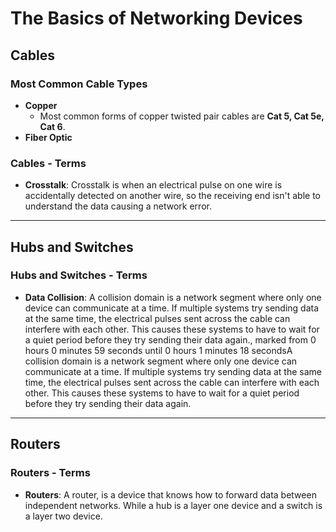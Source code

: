 # The Basics of Networking Devices

## Cables

### Most Common Cable Types

- **Copper**
  - Most common forms of copper twisted pair cables are **Cat 5, Cat 5e, Cat 6**.
- **Fiber Optic**

### Cables - Terms

- **Crosstalk**: Crosstalk is when an electrical pulse on one wire is accidentally detected on another wire, so the receiving end isn't able to understand the data causing a network error.

---

## Hubs and Switches

### Hubs and Switches - Terms

- **Data Collision**: A collision domain is a network segment where only one device can communicate at a time. If multiple systems try sending data at the same time, the electrical pulses sent across the cable can interfere with each other. This causes these systems to have to wait for a quiet period before they try sending their data again., marked from 0 hours 0 minutes 59 seconds until 0 hours 1 minutes 18 secondsA collision domain is a network segment where only one device can communicate at a time. If multiple systems try sending data at the same time, the electrical pulses sent across the cable can interfere with each other. This causes these systems to have to wait for a quiet period before they try sending their data again.

---

## Routers

### Routers - Terms

- **Routers**: A router, is a device that knows how to forward data between independent networks. While a hub is a layer one device and a switch is a layer two device.
